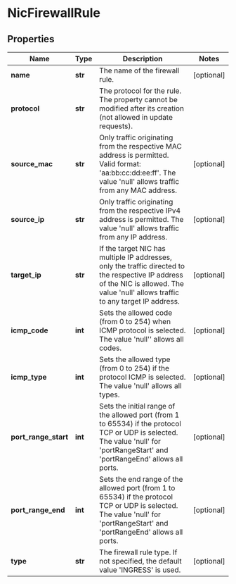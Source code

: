 # NicFirewallRule

## Properties
| Name | Type | Description | Notes |
| ------------ | ------------- | ------------- | ------------- |
| **name** | **str** | The name of the firewall rule. | [optional]  |
| **protocol** | **str** | The protocol for the rule. The property cannot be modified after its creation (not allowed in update requests). |  |
| **source_mac** | **str** | Only traffic originating from the respective MAC address is permitted. Valid format: &#39;aa:bb:cc:dd:ee:ff&#39;. The value &#39;null&#39; allows traffic from any MAC address. | [optional]  |
| **source_ip** | **str** | Only traffic originating from the respective IPv4 address is permitted. The value &#39;null&#39; allows traffic from any IP address. | [optional]  |
| **target_ip** | **str** | If the target NIC has multiple IP addresses, only the traffic directed to the respective IP address of the NIC is allowed. The value &#39;null&#39; allows traffic to any target IP address. | [optional]  |
| **icmp_code** | **int** | Sets the allowed code (from 0 to 254) when ICMP protocol is selected. The value &#39;null&#39;&#39; allows all codes. | [optional]  |
| **icmp_type** | **int** | Sets the allowed type (from 0 to 254) if the protocol ICMP is selected. The value &#39;null&#39; allows all types. | [optional]  |
| **port_range_start** | **int** | Sets the initial range of the allowed port (from 1 to 65534) if the protocol TCP or UDP is selected. The value &#39;null&#39; for &#39;portRangeStart&#39; and &#39;portRangeEnd&#39; allows all ports. | [optional]  |
| **port_range_end** | **int** | Sets the end range of the allowed port (from 1 to 65534) if the protocol TCP or UDP is selected. The value &#39;null&#39; for &#39;portRangeStart&#39; and &#39;portRangeEnd&#39; allows all ports. | [optional]  |
| **type** | **str** | The firewall rule type. If not specified, the default value &#39;INGRESS&#39; is used. | [optional]  |


